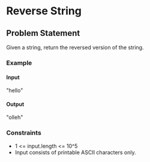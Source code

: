 # Reverse String

## Problem Statement
Given a string, return the reversed version of the string.

### Example
#### Input
"hello"
#### Output
"olleh"

### Constraints
- 1 <= input.length <= 10^5
- Input consists of printable ASCII characters only.
